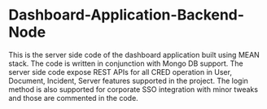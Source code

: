 # Dashboard-Application-Backend-Node

This is the server side code of the dashboard application built using MEAN stack. The code is written in conjunction with Mongo DB support. The server side code expose REST APIs for all CRED operation in User, Document, Incident, Server features supported in the project. The login method is also supported for corporate SSO integration with minor tweaks and those are commented in the code.

